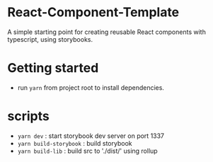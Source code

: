 # React-Component-Template
A simple starting point for creating reusable React components with typescript, using storybooks.

# Getting started
- run `yarn` from project root to install dependencies.

# scripts
- `yarn dev` : start storybook dev server on port 1337
- `yarn build-storybook` : build storybook 
- `yarn build-lib` : build src to './dist/' using rollup